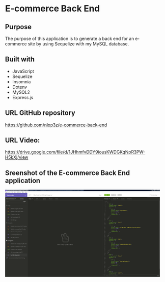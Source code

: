 # E-commerce Back End

## Purpose
The purpose of this application is to generate a back end for an e-commerce site by using Sequelize with my MySQL database.

## Built with
* JavaScript
* Sequelize
* Insomnia
* Dotenv
* MySQL2
* Express.js

## URL GitHub repository
https://github.com/nlop3z/e-commerce-back-end

## URL Video:
https://drive.google.com/file/d/1JHhmfvDDY9iousKWDGKqNpR3PW-H5kXj/view

## Sreenshot of the E-commerce Back End application

![This is a screenshot of the E-commerce Back End application](/assets/images/screenshot.PNG)